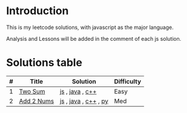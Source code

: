# Introduction
This is my leetcode solutions, with javascript as the major language.

Analysis and Lessons will be added in the comment of each js solution.


# Solutions table
| # | Title | Solution | Difficulty |
|---| ----- | -------- | ---------- |
|1|[Two Sum](https://oj.leetcode.com/problems/two-sum/)|[js](./algorithms/twoSum/twoSum.js) , [java](./algorithms/twoSum/twoSum.java) , [c++](./algorithms/twoSum/twoSum.cpp)|Easy|
|2|[Add 2 Nums](https://oj.leetcode.com/problems/add-two-numbers/)|[js](./algorithms/add2Nums/add2Nums.js) , [java](./algorithms/add2Nums/add2Nums.java) , [c++](./algorithms/add2Nums/add2Nums.cpp) , [py](./algorithms/add2Nums/add2Nums.py)|Med|
